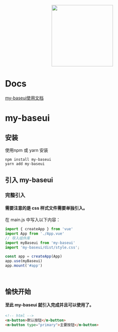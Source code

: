<p align="center">
  <img width="200" src="https://wangibook.github.io/my-baseui/logo.png">
</p>


# Docs 
[my-baseui使用文档](https://wangibook.github.io/my-baseui/#/)

# my-baseui

## 安装
使用npm 或 yarn 安装

```
npm install my-baseui
yarn add my-baseui
```

## 引入 my-baseui
### 完整引入
#### 需要注意的是 css 样式文件需要单独引入。
在 main.js 中写入以下内容：
```js
import { createApp } from 'vue'
import App from './App.vue'
// 导入组件库
import myBaseui from 'my-baseui'
import 'my-baseui/dist/style.css';

const app = createApp(App)
app.use(myBaseui)
app.mount('#app')
```
<br/>

## 愉快开始

#### 至此 my-baseui 就引入完成并且可以使用了。

```html
<!-- html -->
<m-button>默认按钮</m-button>
<m-button type="primary">主要按钮</m-button>
```

<br/>
